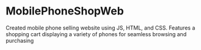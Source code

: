 # MobilePhoneShopWeb
Created mobile phone selling website using JS, HTML, and CSS. Features a shopping cart displaying a variety of phones for seamless browsing and purchasing
